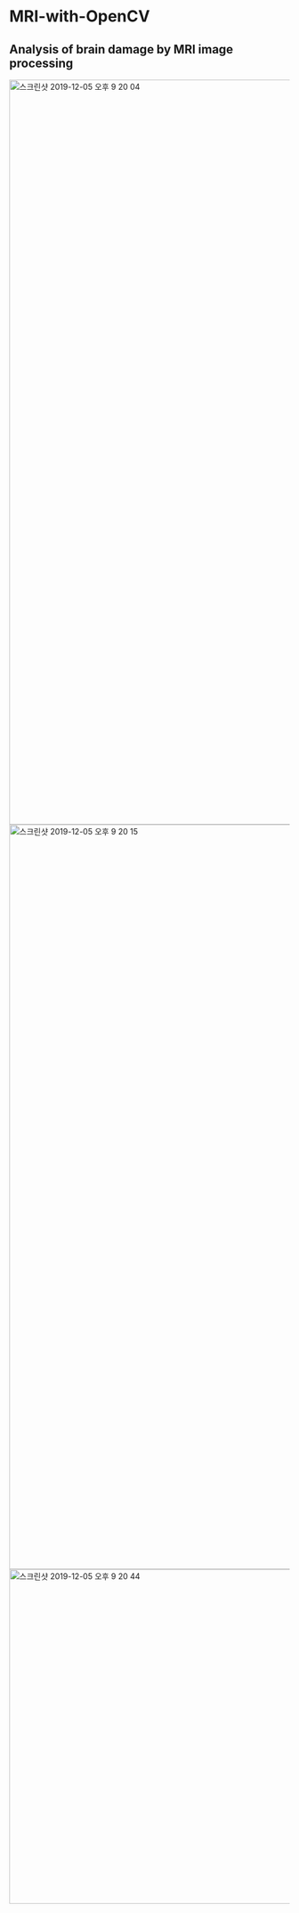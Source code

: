 # MRI-with-OpenCV
## Analysis of brain damage by MRI image processing
<img width="1338" alt="스크린샷 2019-12-05 오후 9 20 04" src="https://user-images.githubusercontent.com/39911797/70235341-202c3700-17a6-11ea-964b-c2b6affb8deb.png">
<img width="1338" alt="스크린샷 2019-12-05 오후 9 20 15" src="https://user-images.githubusercontent.com/39911797/70235342-202c3700-17a6-11ea-80b6-0348234b82f6.png">
<img width="601" alt="스크린샷 2019-12-05 오후 9 20 44" src="https://user-images.githubusercontent.com/39911797/70235343-202c3700-17a6-11ea-9992-b641a7199b07.png">
